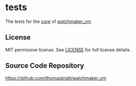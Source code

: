 # tests

The tests for the [core](../core) of [watchmaker_vm](../README.md)

## License

MIT permissive license. See [LICENSE](LICENSE) for full license details.

## Source Code Repository

<https://github.com/thomasbratt/watchmaker_vm>
